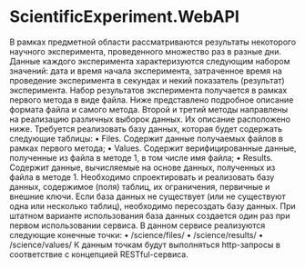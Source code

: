 # ScientificExperiment.WebAPI
В рамках предметной области рассматриваются результаты некоторого научного эксперимента, проведенного множество раз в разные дни. Данные каждого эксперимента характеризуются следующим набором значений: дата и время начала эксперимента, затраченное время на проведение эксперимента в секундах и некий показатель (результат) эксперимента. Набор результатов эксперимента получается в рамках первого метода в виде файла. Ниже представлено подробное описание формата файла и самого метода.
Второй и третий методы направлены на реализацию различных выборок данных. Их описание расположено ниже.
Требуется реализовать базу данных, которая будет содержать следующие таблицы:
•	Files. Содержит данные получаемых файлов в рамках первого метода;
•	Values. Содержит верифицированные данные, полученные из файла в методе 1, в том числе имя файла;
•	Results. Содержит данные, вычисляемые на основе данных, полученных из файла в методе 1.
Необходимо спроектировать и реализовать базу данных, содержимое (поля) таблиц, их ограничения, первичные и внешние ключи.
Если база данных не существует (или не существуют одна или несколько таблиц), необходимо пересоздать базу данных. При штатном варианте использования база данных создается один раз при первом использовании сервиса.
В данном сервисе реализуются следующие конечные точки:
•	/science/files/
•	/science/results/
•	/science/values/
К данным точкам будут выполняться http-запросы в соответствие с концепцией RESTful-сервиса.

